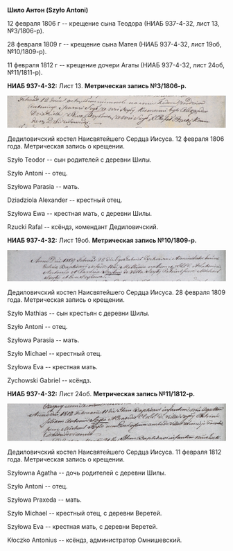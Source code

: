 **Шило Антон (Szyło Antoni)**

12 февраля 1806 г -- крещение сына Теодора (НИАБ 937-4-32, лист 13,
№3/1806-р).

28 февраля 1809 г -- крещение сына Матея (НИАБ 937-4-32, лист 19об,
№10/1809-р).

11 февраля 1812 г -- крещение дочери Агаты (НИАБ 937-4-32, лист 24об,
№11/1811-р).

**НИАБ 937-4-32:** Лист 13. **Метрическая запись №3/1806-р.**

![](./media/12641ad700278929969ce9531314b78c0828293a.png)

Дедиловичский костел Наисвятейшего Сердца Иисуса. 12 февраля 1806 года.
Метрическая запись о крещении.

Szyło Teodor -- сын родителей с деревни Шилы.

Szyło Antoni -- отец.

Szyłowa Parasia -- мать.

Dziadziola Alexander -- крестный отец.

Szyłowa Ewa -- крестная мать, с деревни Шилы.

Rzucki Rafal -- ксёндз, комендант Дедиловичский.

**НИАБ 937-4-32:** Лист 19об. **Метрическая запись №10/1809-р.**

![](./media/2d930ace0530ae16ba73be3e61967c77af024601.png)

Дедиловичский костел Наисвятейшего Сердца Иисуса. 28 февраля 1809 года.
Метрическая запись о крещении.

Szyło Mathias -- сын крестьян с деревни Шилы.

Szyło Antoni -- отец.

Szyłowa Parasia -- мать.

Szyło Michael -- крестный отец.

Szyłowa Eva -- крестная мать.

Zychowski Gabriel -- ксёндз.

**НИАБ 937-4-32:** Лист 24об. **Метрическая запись №11/1812-р.**

![](./media/d4c279a759af48c779b1c5137b5feafcdcf4fe2c.png)

Дедиловичский костел Наисвятейшего Сердца Иисуса. 11 февраля 1812 года.
Метрическая запись о крещении.

Szyłowna Agatha -- дочь родителей с деревни Шилы.

Szyło Antoni -- отец.

Szyłowa Praxeda -- мать.

Szyło Michael -- крестный отец, с деревни Веретей.

Szyłowa Eva -- крестная мать, с деревни Веретей.

Kłoczko Antonius -- ксёндз, администратор Омнишевский.
